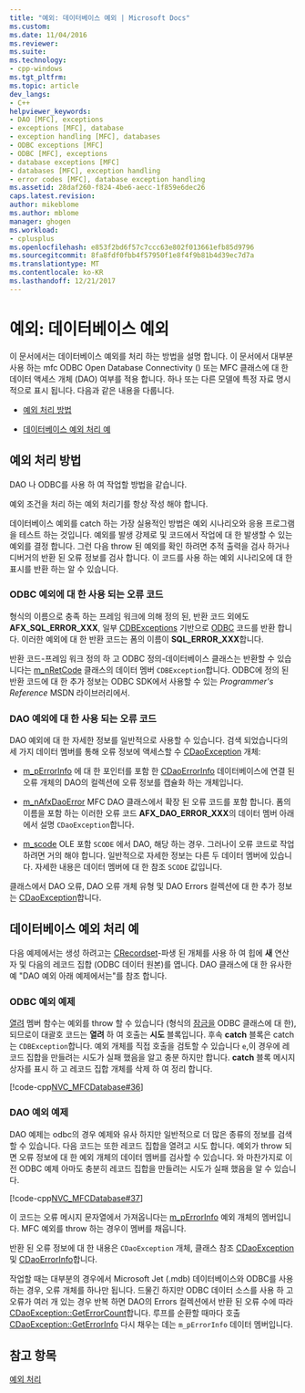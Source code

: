 ```yaml
---
title: "예외: 데이터베이스 예외 | Microsoft Docs"
ms.custom: 
ms.date: 11/04/2016
ms.reviewer: 
ms.suite: 
ms.technology:
- cpp-windows
ms.tgt_pltfrm: 
ms.topic: article
dev_langs:
- C++
helpviewer_keywords:
- DAO [MFC], exceptions
- exceptions [MFC], database
- exception handling [MFC], databases
- ODBC exceptions [MFC]
- ODBC [MFC], exceptions
- database exceptions [MFC]
- databases [MFC], exception handling
- error codes [MFC], database exception handling
ms.assetid: 28daf260-f824-4be6-aecc-1f859e6dec26
caps.latest.revision: 
author: mikeblome
ms.author: mblome
manager: ghogen
ms.workload:
- cplusplus
ms.openlocfilehash: e853f2bd6f57c7ccc63e802f013661efb85d9796
ms.sourcegitcommit: 8fa8fdf0fbb4f57950f1e8f4f9b81b4d39ec7d7a
ms.translationtype: MT
ms.contentlocale: ko-KR
ms.lasthandoff: 12/21/2017
---
```

# <a name="exceptions-database-exceptions"></a>예외: 데이터베이스 예외
이 문서에서는 데이터베이스 예외를 처리 하는 방법을 설명 합니다. 이 문서에서 대부분 사용 하는 mfc ODBC Open Database Connectivity () 또는 MFC 클래스에 대 한 데이터 액세스 개체 (DAO) 여부를 적용 합니다. 하나 또는 다른 모델에 특정 자료 명시적으로 표시 됩니다. 다음과 같은 내용을 다룹니다.  
  
-   [예외 처리 방법](#_core_approaches_to_exception_handling)  
  
-   [데이터베이스 예외 처리 예](#_core_a_database_exception.2d.handling_example)  
  
##  <a name="_core_approaches_to_exception_handling"></a>예외 처리 방법  
 DAO 나 ODBC를 사용 하 여 작업할 방법을 같습니다.  
  
 예외 조건을 처리 하는 예외 처리기를 항상 작성 해야 합니다.  
  
 데이터베이스 예외를 catch 하는 가장 실용적인 방법은 예외 시나리오와 응용 프로그램을 테스트 하는 것입니다. 예외를 발생 강제로 및 코드에서 작업에 대 한 발생할 수 있는 예외를 결정 합니다. 그런 다음 throw 된 예외를 확인 하려면 추적 출력을 검사 하거나 디버거의 반환 된 오류 정보를 검사 합니다. 이 코드를 사용 하는 예외 시나리오에 대 한 표시를 반환 하는 알 수 있습니다.  
  
### <a name="error-codes-used-for-odbc-exceptions"></a>ODBC 예외에 대 한 사용 되는 오류 코드  
 형식의 이름으로 충족 하는 프레임 워크에 의해 정의 된, 반환 코드 외에도 **AFX_SQL_ERROR_XXX**, 일부 [CDBExceptions](../mfc/reference/cdbexception-class.md) 기반으로 [ODBC](../data/odbc/odbc-basics.md) 코드를 반환 합니다. 이러한 예외에 대 한 반환 코드는 폼의 이름이 **SQL_ERROR_XXX**합니다.  
  
 반환 코드-프레임 워크 정의 하 고 ODBC 정의-데이터베이스 클래스는 반환할 수 있습니다는 [m_nRetCode](../mfc/reference/cdbexception-class.md#m_nretcode) 클래스의 데이터 멤버 `CDBException`합니다. ODBC에 정의 된 반환 코드에 대 한 추가 정보는 ODBC SDK에서 사용할 수 있는 *Programmer's Reference* MSDN 라이브러리에서.  
  
### <a name="error-codes-used-for-dao-exceptions"></a>DAO 예외에 대 한 사용 되는 오류 코드  
 DAO 예외에 대 한 자세한 정보를 일반적으로 사용할 수 있습니다. 검색 되었습니다의 세 가지 데이터 멤버를 통해 오류 정보에 액세스할 수 [CDaoException](../mfc/reference/cdaoexception-class.md) 개체:  
  
-   [m_pErrorInfo](../mfc/reference/cdaoexception-class.md#m_perrorinfo) 에 대 한 포인터를 포함 한 [CDaoErrorInfo](../mfc/reference/cdaoerrorinfo-structure.md) 데이터베이스에 연결 된 오류 개체의 DAO의 컬렉션에 오류 정보를 캡슐화 하는 개체입니다.  
  
-   [m_nAfxDaoError](../mfc/reference/cdaoexception-class.md#m_nafxdaoerror) MFC DAO 클래스에서 확장 된 오류 코드를 포함 합니다. 폼의 이름을 포함 하는 이러한 오류 코드 **AFX_DAO_ERROR_XXX**의 데이터 멤버 아래에서 설명 `CDaoException`합니다.  
  
-   [m_scode](../mfc/reference/cdaoexception-class.md#m_scode) OLE 포함 `SCODE` 에서 DAO, 해당 하는 경우. 그러나이 오류 코드로 작업 하려면 거의 해야 합니다. 일반적으로 자세한 정보는 다른 두 데이터 멤버에 있습니다. 자세한 내용은 데이터 멤버에 대 한 참조 `SCODE` 값입니다.  
  
 클래스에서 DAO 오류, DAO 오류 개체 유형 및 DAO Errors 컬렉션에 대 한 추가 정보는 [CDaoException](../mfc/reference/cdaoexception-class.md)합니다.  
  
##  <a name="_core_a_database_exception.2d.handling_example"></a>데이터베이스 예외 처리 예  
 다음 예제에서는 생성 하려고는 [CRecordset](../mfc/reference/crecordset-class.md)-파생 된 개체를 사용 하 여 힙에 **새** 연산자 및 다음의 레코드 집합 (ODBC 데이터 원본)를 엽니다. DAO 클래스에 대 한 유사한 예 "DAO 예외 아래 예제에서는"를 참조 합니다.  
  
### <a name="odbc-exception-example"></a>ODBC 예외 예제  
 [열려](../mfc/reference/crecordset-class.md#open) 멤버 함수는 예외를 throw 할 수 있습니다 (형식의 [잠금을](../mfc/reference/cdbexception-class.md) ODBC 클래스에 대 한), 되므로이 대괄호 코드는 **열려** 하 여 호출는 **시도**  블록입니다. 후속 **catch** 블록은 catch는 `CDBException`합니다. 예외 개체를 직접 호출을 검토할 수 있습니다 `e`,이 경우에 레코드 집합을 만들려는 시도가 실패 했음을 알고 충분 하지만 합니다. **catch** 블록 메시지 상자를 표시 하 고 레코드 집합 개체를 삭제 하 여 정리 합니다.  
  
 [!code-cpp[NVC_MFCDatabase#36](../mfc/codesnippet/cpp/exceptions-database-exceptions_1.cpp)]  
  
### <a name="dao-exception-example"></a>DAO 예외 예제  
 DAO 예제는 odbc의 경우 예제와 유사 하지만 일반적으로 더 많은 종류의 정보를 검색할 수 있습니다. 다음 코드는 또한 레코드 집합을 열려고 시도 합니다. 예외가 throw 되 면 오류 정보에 대 한 예외 개체의 데이터 멤버를 검사할 수 있습니다. 와 마찬가지로 이전 ODBC 예제 아마도 충분히 레코드 집합을 만들려는 시도가 실패 했음을 알 수 있습니다.  
  
 [!code-cpp[NVC_MFCDatabase#37](../mfc/codesnippet/cpp/exceptions-database-exceptions_2.cpp)]  
  
 이 코드는 오류 메시지 문자열에서 가져옵니다는 [m_pErrorInfo](../mfc/reference/cdaoexception-class.md#m_perrorinfo) 예외 개체의 멤버입니다. MFC 예외를 throw 하는 경우이 멤버를 채웁니다.  
  
 반환 된 오류 정보에 대 한 내용은 `CDaoException` 개체, 클래스 참조 [CDaoException](../mfc/reference/cdaoexception-class.md) 및 [CDaoErrorInfo](../mfc/reference/cdaoerrorinfo-structure.md)합니다.  
  
 작업할 때는 대부분의 경우에서 Microsoft Jet (.mdb) 데이터베이스와 ODBC를 사용 하는 경우, 오류 개체를 하나만 됩니다. 드물긴 하지만 ODBC 데이터 소스를 사용 하 고 오류가 여러 개 있는 경우 반복 하면 DAO의 Errors 컬렉션에서 반환 된 오류 수에 따라 [CDaoException::GetErrorCount](../mfc/reference/cdaoexception-class.md#geterrorcount)합니다. 루프를 순환할 때마다 호출 [CDaoException::GetErrorInfo](../mfc/reference/cdaoexception-class.md#geterrorinfo) 다시 채우는 데는 `m_pErrorInfo` 데이터 멤버입니다.  
  
## <a name="see-also"></a>참고 항목  
 [예외 처리](../mfc/exception-handling-in-mfc.md)

